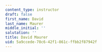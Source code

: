 ```yaml
---
content_type: instructor
draft: false
first_name: David
last_name: Maurer
middle_initial: ''
salutation: ''
title: David Maurer
uid: 5a9ccede-78c6-42f1-861c-ffbb2f87942f
---
```

